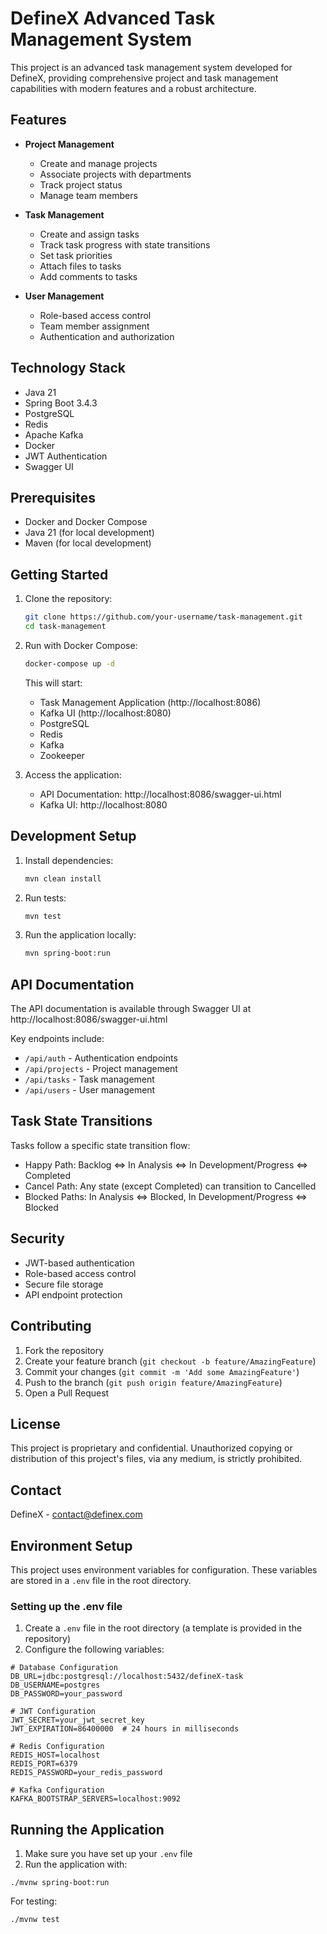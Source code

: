 # DefineX Advanced Task Management System

This project is an advanced task management system developed for DefineX, providing comprehensive project and task management capabilities with modern features and a robust architecture.

## Features

- **Project Management**
  - Create and manage projects
  - Associate projects with departments
  - Track project status
  - Manage team members

- **Task Management**
  - Create and assign tasks
  - Track task progress with state transitions
  - Set task priorities
  - Attach files to tasks
  - Add comments to tasks

- **User Management**
  - Role-based access control
  - Team member assignment
  - Authentication and authorization

## Technology Stack

- Java 21
- Spring Boot 3.4.3
- PostgreSQL
- Redis
- Apache Kafka
- Docker
- JWT Authentication
- Swagger UI

## Prerequisites

- Docker and Docker Compose
- Java 21 (for local development)
- Maven (for local development)

## Getting Started

1. Clone the repository:
   ```bash
   git clone https://github.com/your-username/task-management.git
   cd task-management
   ```

2. Run with Docker Compose:
   ```bash
   docker-compose up -d
   ```

   This will start:
   - Task Management Application (http://localhost:8086)
   - Kafka UI (http://localhost:8080)
   - PostgreSQL
   - Redis
   - Kafka
   - Zookeeper

3. Access the application:
   - API Documentation: http://localhost:8086/swagger-ui.html
   - Kafka UI: http://localhost:8080

## Development Setup

1. Install dependencies:
   ```bash
   mvn clean install
   ```

2. Run tests:
   ```bash
   mvn test
   ```

3. Run the application locally:
   ```bash
   mvn spring-boot:run
   ```

## API Documentation

The API documentation is available through Swagger UI at http://localhost:8086/swagger-ui.html

Key endpoints include:
- `/api/auth` - Authentication endpoints
- `/api/projects` - Project management
- `/api/tasks` - Task management
- `/api/users` - User management

## Task State Transitions

Tasks follow a specific state transition flow:
- Happy Path: Backlog ⇔ In Analysis ⇔ In Development/Progress ⇔ Completed
- Cancel Path: Any state (except Completed) can transition to Cancelled
- Blocked Paths: In Analysis ⇔ Blocked, In Development/Progress ⇔ Blocked

## Security

- JWT-based authentication
- Role-based access control
- Secure file storage
- API endpoint protection

## Contributing

1. Fork the repository
2. Create your feature branch (`git checkout -b feature/AmazingFeature`)
3. Commit your changes (`git commit -m 'Add some AmazingFeature'`)
4. Push to the branch (`git push origin feature/AmazingFeature`)
5. Open a Pull Request

## License

This project is proprietary and confidential. Unauthorized copying or distribution of this project's files, via any medium, is strictly prohibited.

## Contact

DefineX - contact@definex.com

## Environment Setup

This project uses environment variables for configuration. These variables are stored in a `.env` file in the root directory.

### Setting up the .env file

1. Create a `.env` file in the root directory (a template is provided in the repository)
2. Configure the following variables:

```
# Database Configuration
DB_URL=jdbc:postgresql://localhost:5432/defineX-task
DB_USERNAME=postgres
DB_PASSWORD=your_password

# JWT Configuration
JWT_SECRET=your_jwt_secret_key
JWT_EXPIRATION=86400000  # 24 hours in milliseconds

# Redis Configuration
REDIS_HOST=localhost
REDIS_PORT=6379
REDIS_PASSWORD=your_redis_password

# Kafka Configuration
KAFKA_BOOTSTRAP_SERVERS=localhost:9092
```

## Running the Application

1. Make sure you have set up your `.env` file
2. Run the application with:

```
./mvnw spring-boot:run
```

For testing:

```
./mvnw test
``` 
